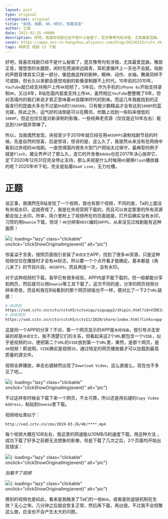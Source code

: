 ```yaml
---
layout: post
type: original
categories: original
title: "央视、戏剧、4K、HEVC，惊喜连连"
author: 立泉
date: 2021-02-25 +0800
description: 好吧，我喜欢戏剧已经不是什么秘密了，昆京豫粤均有涉猎，尤其最爱昆曲。
cover: https://apqx.oss-cn-hangzhou.aliyuncs.com/blog/20210225/cctv_4k_download.webp
tags: 碎碎念 戏剧 CS 下载
---
```


好吧，我喜欢戏剧已经不是什么秘密了，昆京豫粤均有涉猎，尤其最爱昆曲，雅部正音，慢悠悠的水磨腔，闲时在西湖岸边踏青，耳机里循环上一天也不会腻。戏剧的声腔音律其实只是一部分，像昆曲这样的剧种，眼神、动作、水袖，舞美同样不可或缺，但长久以来都会感觉戏剧的影像录制跟不上时代。10年前的2010年，`YouTube`就已经支持用户上传`4K`视频了，5年后，作为手机的`iPhone 6s`开始支持录制`4K`，又过4年，B站在国内首度支持上传`4K`，虽然相比`YouTube`整整晚了9年，但对高墙内的我们来说才真正意味着`4K`自媒体时代的到来。而这几年我能找到的正版发行的昆曲大多也不过是`DVD`的`720X560`，只有极少数精品才会有达到`1080P`的蓝光碟，除此之外，运气好的话倒是可以在腾讯、优酷上找到一些码率很低的`1080P`，但这也仅仅是对新录制的影像，一些经典老资源（仅仅是近10年左右）能达到`720P`就非常棒了。

所以，当我偶然发现，央视至少于2019年就已经在用`4K50FPS`录制戏剧节目的时候，先是自然的惊喜，后是惊讶，惊讶的是，这么久了，我居然从来没有在网络中看到过央视的`4K`戏剧。一直觉得国内很多大型门户网站太过保守，最典型的例子就是`Flash`，被业界声讨了那么久，连它的开发者`Adobe`也在2017年决心抛弃它，定下2020年12月31日完全停止支持，那么央视是什么时候用`H5`替换`Flash`播放器的呢？2020年中下旬，完全是贴着`Dead Line`，无力吐槽。

# 正题

说正事，我偶然在B站发现了一个视频，我也有那个视频，不同的是，Ta的上面没有央视水印，这就奇怪了，我是在央视官网下载的，而且可以肯定那里的所有资源都会加上水印。所幸，简介里附上了视频所在的页面链接，打开后确实没有水印，习惯的用`Downie`下载，惊讶！`4K`分辨率`HEVC`编码`50FPS`，从来没见过戏剧能有这种画质！

![](https://apqx.oss-cn-hangzhou.aliyuncs.com/blog/20210225/shaotianshuai_qiyanhui_4k.webp){: loading="lazy" class="clickable" onclick="clickShowOriginalImg(event)" alt="pic"}

惊喜溢于言表，按照页面指引安装了`央视文艺`APP，找到了很多`4K`资源，只是这种视频仅仅在播放时才会有`4K`标志，所以要一个个点开看才能确定。基本都是《角儿来了》的节目片段，`4K50FPS`，而且再提一次，没有水印。

对于这种视频的下载，我早已有很多经验，APP内是不能下载的，但一般都能分享到网页，然后就可以用`Downie`等工具下载了。这次不同的是，分享的网页视频分辨率奇低，而且和我在B站看到的那个网页排版也不一样，便对比了一下2个`URL`链接：

```sh
# 4K网页
https://vod.cctv.cn/cctv/cctvh5/cctvxiqu/xiquapp2/shipin.html?id=VIDE1435397050914***
# 非4K网页
https://vod.cctv.cn/cctv/cctvh5/cctv11/2020/share/index.html?links=app://VIDE1435397050914***&index=&collectionLink=
```

这是同一个APP的分享？不对，第一个网页显示的APP是`央视戏曲`，按引导点击安装的却是`央视文艺`，我不清楚它们的关系，但看起来这2个`URL`都包含一个`VIDE`，似乎是视频的`ID`，便把第二个`URL`的`VIDE`放到第一个`URL`里，果然，是那个网页，是`4K`视频！即说明，`VIDE`确实是视频`ID`，通过特定的网页播放器才可以加载到最高质量的源文件。

视频全屏播放，单击右键赫然出现了`Download Video`，这么直接么，现在也不多见了吧。。

![](https://apqx.oss-cn-hangzhou.aliyuncs.com/blog/20210225/cctv_4k_download.webp){: loading="lazy" class="clickable" onclick="clickShowOriginalImg(event)" alt="pic"}

不过这样有时候会下载下来一个网页，不太可靠，所以还是用右键的`Copy Video Address`，粘贴到`Downie`里下载。

视频地址类似于：

```http
http://vod.cctv.cn/cms/2019-03-26/4K/****.mp4
```

每个视频大概在1GB左右，我这里的网速能以10MB/S的速度下载。用这种方法 ，成功下载了好多之前都无法想象的影像，但是下载了几次之后，2个页面均开始出现错误：

![](https://apqx.oss-cn-hangzhou.aliyuncs.com/blog/20210225/cctv_4k_error_403.webp){: loading="lazy" class="clickable" onclick="clickShowOriginalImg(event)" alt="pic"}

*加载不了视频*

![](https://apqx.oss-cn-hangzhou.aliyuncs.com/blog/20210225/cctv_4k_error_1021.webp){: loading="lazy" class="clickable" onclick="clickShowOriginalImg(event)" alt="pic"}

换别的视频也是如此，看来是我触发了Ta们的一些`BUG`，或者是防盗链机制在生效？无心之举。几分钟之后就会恢复正常，然后再下载，再出错，不过我不会频繁这么做，应该也不会产生太大的问题。